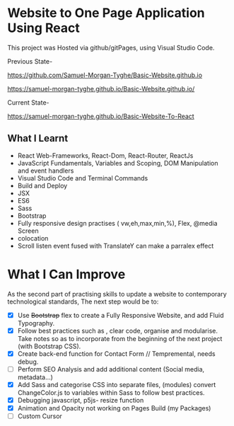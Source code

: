 # Website to One Page Application Using React
This project was Hosted via github/gitPages, using Visual Studio Code.

Previous State-

https://github.com/Samuel-Morgan-Tyghe/Basic-Website.github.io

https://samuel-morgan-tyghe.github.io/Basic-Website.github.io/

Current State-

https://samuel-morgan-tyghe.github.io/Basic-Website-To-React

## What I Learnt
* React Web-Frameworks, React-Dom, React-Router, ReactJs
* JavaScript Fundamentals, Variables and Scoping, DOM Manipulation and event handlers
* Visual Studio Code and Terminal Commands
* Build and Deploy
* JSX 
* ES6 
* Sass
* Bootstrap
* Fully responsive design practises ( vw,eh,max,min,%), Flex, @media Screen
* colocation
* Scroll listen event fused with TranslateY can make a parralex effect 

# What I Can Improve
As the second part of practising skills to update a website to contemporary technological standards,
The next step would be to:

- [x] Use ~~Bootstrap~~ flex to create a Fully Responsive Website, and add Fluid Typography.
- [x] Follow best practices such as , clear code, organise and modularise. Take notes so as to incorporate from the beginning of the next project (with Bootstrap CSS).
- [x] Create back-end function for Contact Form // Tempremental, needs debug.
- [ ] Perform SEO Analysis and add additional content (Social media, metadata...)
- [x] Add Sass and categorise CSS into separate files, (modules) convert ChangeColor.js to variables within Sass to follow best practices.
- [x] Debugging javascript, p5js- resize function
- [x] Animation and Opacity not working on Pages Build  (my Packages)
- [ ] Custom Cursor
